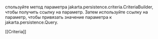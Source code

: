спользуйте метод параметра jakarta.persistence.criteria.CriteriaBuilder, чтобы получить ссылку на параметр. Затем используйте ссылку на параметр, чтобы привязать значение параметра к jakarta.persistence.Query.

[[Criteria]]